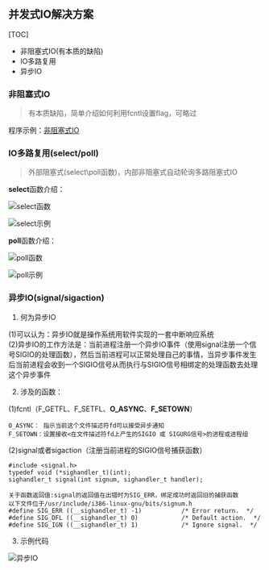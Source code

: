 并发式IO解决方案
------

[TOC]

* 非阻塞式IO(有本质的缺陷)
* IO多路复用
* 异步IO

### 非阻塞式IO

> 有本质缺陷，简单介绍如何利用fcntl设置flag，可略过

程序示例：[非阻塞式IO](https://github.com/TongxinV/oneBook/blob/master/0.3.Programming%20in%20the%20UNIX/assets/001/%E9%9D%9E%E9%98%BB%E5%A1%9E%E5%BC%8F%E5%AE%9E%E7%8E%B0.png)


### IO多路复用(select/poll)

> 外部阻塞式(select\poll函数)，内部非阻塞式自动轮询多路阻塞式IO

**select**函数介绍：

![select函数][2-1]

![select示例][2-2]


**poll**函数介绍：

![poll函数][2-3]

![poll示例][2-4]



### 异步IO(signal/sigaction)


1. 何为异步IO

(1)可以认为：异步IO就是操作系统用软件实现的一套中断响应系统<br>
(2)异步IO的工作方法是：当前进程注册一个异步IO事件（使用signal注册一个信号SIGIO的处理函数），然后当前进程可以正常处理自己的事情，当异步事件发生后当前进程会收到一个SIGIO信号从而执行与SIGIO信号相绑定的处理函数去处理这个异步事件


2. 涉及的函数：

(1)fcntl（F_GETFL、F_SETFL、**O_ASYNC**、**F_SETOWN**）

    O_ASYNC： 指示当前这个文件描述符fd可以接受异步通知
    F_SETOWN：设置接收<在文件描述符fd上产生的SIGIO 或 SIGURG信号>的进程或进程组

(2)signal或者sigaction（注册当前进程的SIGIO信号捕获函数）	

    #include <signal.h>
    typedef void (*sighandler_t)(int);
    sighandler_t signal(int signum, sighandler_t handler);
    
    关于函数返回值:signal的返回值在出错时为SIG_ERR，绑定成功时返回旧的捕获函数
    以下文件位于/usr/include/i386-linux-gnu/bits/signum.h
    #define SIG_ERR ((__sighandler_t) -1)           /* Error return.  */
    #define SIG_DFL ((__sighandler_t) 0)            /* Default action.  */
    #define SIG_IGN ((__sighandler_t) 1)            /* Ignore signal.  */

3. 示例代码

![异步IO][3-1]



[2-1]:https://raw.githubusercontent.com/TongxinV/oneBook/master/0.3.Programming%20in%20the%20UNIX/assets/001/select%E5%87%BD%E6%95%B0.png
[2-2]:https://raw.githubusercontent.com/TongxinV/oneBook/master/0.3.Programming%20in%20the%20UNIX/assets/001/select%E7%A4%BA%E4%BE%8B.png
[2-3]:https://raw.githubusercontent.com/TongxinV/oneBook/master/0.3.Programming%20in%20the%20UNIX/assets/001/poll%E5%87%BD%E6%95%B0.png
[2-4]:https://raw.githubusercontent.com/TongxinV/oneBook/master/0.3.Programming%20in%20the%20UNIX/assets/001/poll%E7%A4%BA%E4%BE%8B.png
[3-1]:https://raw.githubusercontent.com/TongxinV/oneBook/master/0.3.Programming%20in%20the%20UNIX/assets/001/%E5%BC%82%E6%AD%A5IO%E7%A4%BA%E4%BE%8B.png









